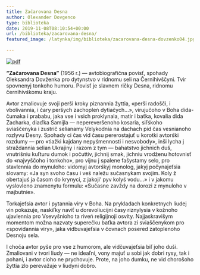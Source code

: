 ```yaml
---
title: Začarovana Desna
author: Olexander Dovgenco
type: biblioteka
date: 2019-11-08T08:10:54+00:00
url: /biblioteka/zacarovana-desna/
featured_image: /latynka/img/biblioteka/zacarovana-desna-dovzenko04.jpg

---
```

<a href="https://drive.google.com/file/d/1YgBoRr112N0_a7cu0J0dekQNt1dwgjPg/view" target="_blank"><img src="/latynka/img/biblioteka/pdf-icon.png" alt="pdf"/></a>

**&#8220;Začarovana Desna&#8221;** (1956 r.) — avtobìografična povisť, spohady Oleksandra Dovženka pro dytynstvo v ridnomu seli na Černihivščyni. Tvir spovnenyj tonkoho humoru. Povisť je slavnem ričky Desna, ridnomu černihivśkomu kraju.

Avtor zmaliovuje svoji perši kroky piznannia žyttia, «perši radošči, i vbolivannia, i čary peršych zachopleń dytiačych…», virujučoho v Boha dida-čumaka i prababu, jaka vse i vsich proklynala, matir i baťka, kovalia dida Zacharka, diaďka Samijla — nepereveršenoho kosaria, siľśkoho sviaščenyka i zustrič selianamy Velykodnia na dachach pid čas vesnianoho rozlyvu Desny. Spohady ci čas vid času pererostajuť u korotki avtorśki rozdumy — pro «tiažki kajdany nepyśmennosti i nesvobody», inši lycha j straždannia selian Ukrajiny i razom z tym — bahatstvo jichnich duš, vnutrišniu kuľturu dumok i počuttiv, jichnij smak, jichniu vrodženu hotovnisť do «najvyščoho i tonkoho», pro vijnu j spalene fašystamy selo, pro stavlennia do mynuloho: vidomyj avtorśkyj monolog, jakyj počynajeťsia slovamy: «Ja syn svoho času i veś naležu sučasnykam svojim. Koly ž obertajuś ja časom do krynyci, z jakoji&#8217; pyv kolyś vodu…» i v jakomu vyslovleno znamenytu formulu: «Sučasne zavždy na dorozi z mynuloho v majbutnie».

Torkajeťsia avtor i pytannia viry v Boha. Na prykladach konkretnych liudej vin pokazuje, naskiľky naviť u dorevoliucijni časy riznylysia v kožnoho ujavlennia pro Vsevyšnioho ta riveń religijnoji osvity. Najjaskravišym momentom možna nazvaty superečku baťka avtora zi sviaščenykom pro «spovidannia viry», jaka vidbuvajeťsia v čovnach posered zatoplenoho Desnoju sela.

I choča avtor pyše pro vse z humorom, ale vidčuvajeťsia biľ joho duši. Zmaliovani v tvori liudy — ne ideaľni, vony majuť u sobi jak dobri rysy, tak i pohani, i avtor cioho ne prychovuje. Prote, na joho dumku, ne vid chorošoho žyttia zlo perevažaje v liudyni dobro.